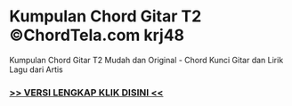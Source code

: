 
 # Kumpulan Chord Gitar T2 ©ChordTela.com krj48


Kumpulan Chord Gitar T2 Mudah dan Original - Chord Kunci Gitar dan Lirik Lagu dari Artis

###  <a href="https://shortlighzx.web.app?sq=Kumpulan Chord Gitar T2 ©ChordTela.com"> >> VERSI LENGKAP KLIK DISINI << </a>
